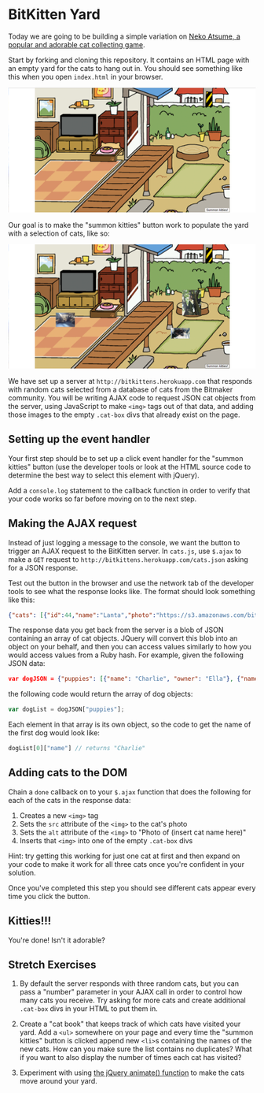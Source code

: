 # BitKitten Yard
Today we are going to be building a simple variation on [Neko Atsume, a popular and adorable cat collecting game](https://en.wikipedia.org/wiki/Neko_Atsume).  

Start by forking and cloning this repository. It contains an HTML page with an empty yard for the cats to hang out in.  You should see something like this when you open `index.html` in your browser.


![screenshot of starter page](start.png)

Our goal is to make the "summon kitties" button work to populate the yard with a selection of cats, like so:

![screenshot of finished assignment](finish.png)

We have set up a server at `http://bitkittens.herokuapp.com` that responds with random cats selected from a database of cats from the Bitmaker community.  You will be writing AJAX code to request JSON cat objects from the server, using JavaScript to make `<img>` tags out of that data, and adding those images to the empty `.cat-box` divs that already exist on the page.

## Setting up the event handler
Your first step should be to set up a click event handler for the "summon kitties" button (use the developer tools or look at the HTML source code to determine the best way to select this element with jQuery).

Add a `console.log` statement to the callback function in order to verify that your code works so far before moving on to the next step.

## Making the AJAX request
Instead of just logging a message to the console, we want the button to trigger an AJAX request to the BitKitten server.  In `cats.js`, use `$.ajax` to make a `GET` request to `http://bitkittens.herokuapp.com/cats.json` asking for a JSON response.  

Test out the button in the browser and use the network tab of the developer tools to see what the response looks like.  The format should look something like this:

```json
{"cats": [{"id":44,"name":"Lanta","photo":"https://s3.amazonaws.com/bitmakerhq/resources/web-development/bitkittens/lanta.jpg","fun_fact":"Likes to pretend she is a cat","created_at":"2016-06-30T20:11:32.647Z","updated_at":"2016-06-30T20:11:32.647Z"},{"id":41,"name":"Timone","photo":"https://s3.amazonaws.com/bitmakerhq/resources/web-development/bitkittens/timone.jpg","fun_fact":"He likes to dress fancy","created_at":"2016-06-30T20:11:32.559Z","updated_at":"2016-06-30T20:11:32.559Z"},{"id":47,"name":"Sahara","photo":"https://s3.amazonaws.com/bitmakerhq/resources/web-development/bitkittens/sahara.jpg","fun_fact":"likes laser pointers and is a nap enthusiast","created_at":"2016-06-30T20:11:32.775Z","updated_at":"2016-06-30T20:11:32.775Z"}]}
```

The response data you get back from the server is a blob of JSON containing an array of cat objects.  JQuery will convert this blob into an object on your behalf, and then you can access values similarly to how you would access values from a Ruby hash.  For example, given the following JSON data:

```json
var dogJSON = {"puppies": [{"name": "Charlie", "owner": "Ella"}, {"name": "Abbey", "owner": "Dima"} ]};
```

the following code would return the array of dog objects:

```js
var dogList = dogJSON["puppies"];
```

Each element in that array is its own object, so the code to get the name of the first dog would look like:

```js
dogList[0]["name"] // returns "Charlie"
```

## Adding cats to the DOM
Chain a `done` callback on to your `$.ajax` function that does the following for each of the cats in the response data:

1. Creates a new `<img>` tag
2. Sets the `src` attribute of the `<img>` to the cat's photo
3. Sets the `alt` attribute of the `<img>` to "Photo of (insert cat name here)"
4. Inserts that `<img>` into one of the empty `.cat-box` divs

Hint: try getting this working for just one cat at first and then expand on your code to make it work for all three cats once you're confident in your solution.

Once you've completed this step you should see different cats appear every time you click the button.

## Kitties!!!

You're done!  Isn't it adorable?

## Stretch Exercises

1. By default the server responds with three random cats, but you can pass a "number" parameter in your AJAX call in order to control how many cats you receive.  Try asking for more cats and create additional `.cat-box` divs in your HTML to put them in.

2. Create a "cat book" that keeps track of which cats have visited your yard.  Add a `<ul>` somewhere on your page and every time the "summon kitties" button is clicked append new `<li>`s containing the names of the new cats.  How can you make sure the list contains no duplicates?  What if you want to also display the number of times each cat has visited?

3. Experiment with using [the jQuery animate() function](https://api.jquery.com/animate/) to make the cats move around your yard.
